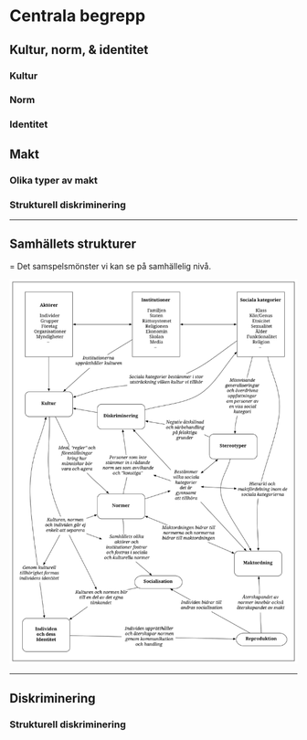 # Centrala begrepp

## Kultur, norm, & identitet

### Kultur

### Norm

### Identitet

## Makt

### Olika typer av makt

### Strukturell diskriminering



***

## Samhällets strukturer
= Det samspelsmönster vi kan se på samhällelig nivå.

![BILD](resurser/centrala_begrepp.svg)

***

## Diskriminering

### Strukturell diskriminering
